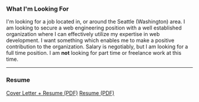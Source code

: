 ### What I'm Looking For

I'm looking for a job located in, or around the Seattle (Washington) area. I am looking to secure a web engineering position with a well established organization where I can effectively utilize my expertise in web development. I want something which enables me to make a positive contribution to the organization. Salary is negotiably, but I am looking for a full time position. I am __not__ looking for part time or freelance work at this time.  

---

### Resume

[<i class="fa fa-download"></i> Cover Letter + Resume (PDF)](/downloads/letter_resume.pdf)
[<i class="fa fa-download"></i> Resume (PDF)](/downloads/resume.pdf)
